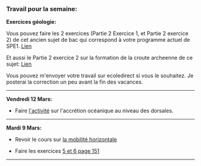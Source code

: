 ### Travail pour la semaine:

**Exercices géologie:**

Vous pouvez faire les 2 exercices (Partie 2 Exercice 1, et Partie 2 exercice 2) de cet ancien sujet de bac qui correspond à votre programme actuel de SPE1. [Lien](https://ipfs.io/ipfs/QmY8sqGwiSt9ECnQ7QPtTz4d6tTXwWjo2nmh5kSVYzptYm)

Et aussi le Partie 2 exercice 2 sur la formation de la croute archeenne de ce sujet: [Lien](http://svt.ac-besancon.fr/bac-s-2013-emirats-arabes-unis/#22) 

Vous pouvez m'envoyer votre travail sur ecoledirect si vous le souhaitez. Je posterai la correction un peu avant la fin des vacances.

_____

**Vendredi 12 Mars:**

- Faire [l'activité](https://github.com/YannBouyeron/SVT1S/blob/master/Géologie/A5.md) sur l'accrétion océanique au niveau des dorsales.

_____

**Mardi 9 Mars:**

- Revoir le cours sur [la mobilité horizontale](https://github.com/YannBouyeron/SVT1S/blob/master/Géologie/La%20mobilité%20horizontale.md)

- Faire les exercices [5 et 6 page 151](https://ipfs.io/ipfs/QmVJfsgvtH6ADtFBcdb41GEjhAC611DoNdZHQsXCSZ6gPU)


______

